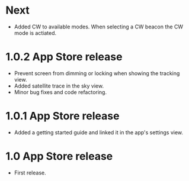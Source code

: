 # Next

- Added CW to available modes. When selecting a CW beacon the CW mode is actiated.

# 1.0.2 App Store release

- Prevent screen from dimming or locking when showing the tracking view.
- Added satellite trace in the sky view.
- Minor bug fixes and code refactoring.

# 1.0.1 App Store release

- Added a getting started guide and linked it in the app's settings view.

# 1.0 App Store release

- First release.
